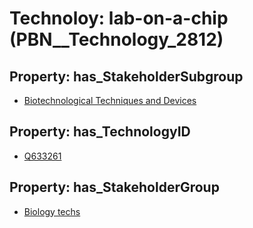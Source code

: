 # Technoloy: __lab-on-a-chip__ (PBN__Technology_2812)

## Property: has_StakeholderSubgroup

* [Biotechnological Techniques and Devices](PBN__TechSubgroup_29)

## Property: has_TechnologyID

* [Q633261](Q633261)

## Property: has_StakeholderGroup

* [Biology techs](PBN__TechGroup_15)

